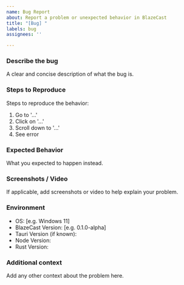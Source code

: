 ```yaml
---
name: Bug Report
about: Report a problem or unexpected behavior in BlazeCast
title: "[Bug] "
labels: bug
assignees: ''

---
```


### Describe the bug
A clear and concise description of what the bug is.

### Steps to Reproduce
Steps to reproduce the behavior:
1. Go to '...'
2. Click on '...'
3. Scroll down to '...'
4. See error

### Expected Behavior
What you expected to happen instead.

### Screenshots / Video
If applicable, add screenshots or video to help explain your problem.

### Environment
- OS: [e.g. Windows 11]
- BlazeCast Version: [e.g. 0.1.0-alpha]
- Tauri Version (if known):
- Node Version:
- Rust Version:

### Additional context
Add any other context about the problem here.
